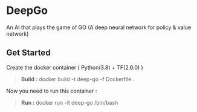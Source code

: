 # DeepGo
An AI that plays the game of GO (A deep neural network for policy &amp; value network)

## Get Started 
Create the docker container ( Python(3.8) + TF(2.6.0) )
> **Build :**   docker build -t deep-go -f Dockerfile .

Now you need to run this container : 
> **Run :**   docker run -it deep-go /bin/bash